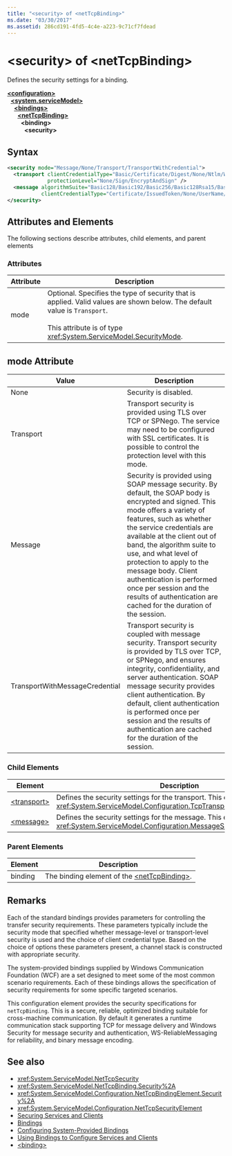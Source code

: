 ```yaml
---
title: "<security> of <netTcpBinding>"
ms.date: "03/30/2017"
ms.assetid: 286cd191-4fd5-4c4e-a223-9c71cf7fdead
---
```

# \<security> of \<netTcpBinding>
Defines the security settings for a binding.  
  
[**\<configuration>**](../configuration-element.md)\
&nbsp;&nbsp;[**\<system.serviceModel>**](system-servicemodel.md)\
&nbsp;&nbsp;&nbsp;&nbsp;[**\<bindings>**](bindings.md)\
&nbsp;&nbsp;&nbsp;&nbsp;&nbsp;&nbsp;[**\<netTcpBinding>**](nettcpbinding.md)\
&nbsp;&nbsp;&nbsp;&nbsp;&nbsp;&nbsp;&nbsp;&nbsp;**\<binding>**\
&nbsp;&nbsp;&nbsp;&nbsp;&nbsp;&nbsp;&nbsp;&nbsp;&nbsp;&nbsp;**\<security>**  
  
## Syntax  
  
```xml  
<security mode="Message/None/Transport/TransportWithCredential">
  <transport clientCredentialType="Basic/Certificate/Digest/None/Ntlm/Windows"
             protectionLevel="None/Sign/EncryptAndSign" />
  <message algorithmSuite="Basic128/Basic192/Basic256/Basic128Rsa15/Basic256Rsa15/TripleDes/TripleDesRsa15/Basic128Sha256/Basic192Sha256/TripleDesSha256/Basic128Sha256Rsa15/Basic192Sha256Rsa15/Basic256Sha256Rsa15/TripleDesSha256Rsa15"
           clientCredentialType="Certificate/IssuedToken/None/UserName/Windows" />
</security>
```  
  
## Attributes and Elements  
 The following sections describe attributes, child elements, and parent elements  
  
### Attributes  
  
|Attribute|Description|  
|---------------|-----------------|  
|mode|Optional. Specifies the type of security that is applied. Valid values are shown below. The default value is `Transport`.<br /><br /> This attribute is of type <xref:System.ServiceModel.SecurityMode>.|  
  
## mode Attribute  
  
|Value|Description|  
|-----------|-----------------|  
|None|Security is disabled.|  
|Transport|Transport security is provided using TLS over TCP or SPNego. The service may need to be configured with SSL certificates. It is possible to control the protection level with this mode.|  
|Message|Security is provided using SOAP message security. By default, the SOAP body is encrypted and signed. This mode offers a variety of features, such as whether the service credentials are available at the client out of band, the algorithm suite to use, and what level of protection to apply to the message body. Client authentication is performed once per session and the results of authentication are cached for the duration of the session.|  
|TransportWithMessageCredential|Transport security is coupled with message security. Transport security is provided by TLS over TCP, or SPNego, and ensures integrity, confidentiality, and server authentication. SOAP message security provides client authentication. By default, client authentication is performed once per session and the results of authentication are cached for the duration of the session.|  
  
### Child Elements  
  
|Element|Description|  
|-------------|-----------------|  
|[\<transport>](transport-of-nettcpbinding.md)|Defines the security settings for the transport. This element is of type <xref:System.ServiceModel.Configuration.TcpTransportSecurityElement>.|  
|[\<message>](message-element-of-nettcpbinding.md)|Defines the security settings for the message. This element is of type <xref:System.ServiceModel.Configuration.MessageSecurityOverTcpElement>.|  
  
### Parent Elements  
  
|Element|Description|  
|-------------|-----------------|  
|binding|The binding element of the [\<netTcpBinding>](nettcpbinding.md).|  
  
## Remarks  
 Each of the standard bindings provides parameters for controlling the transfer security requirements. These parameters typically include the security mode that specified whether message-level or transport-level security is used and the choice of client credential type. Based on the choice of options these parameters present, a channel stack is constructed with appropriate security.  
  
 The system-provided bindings supplied by Windows Communication Foundation (WCF) are a set designed to meet some of the most common scenario requirements. Each of these bindings allows the specification of security requirements for some specific targeted scenarios.  
  
 This configuration element provides the security specifications for `netTcpBinding`. This is a secure, reliable, optimized binding suitable for cross-machine communication. By default it generates a runtime communication stack supporting TCP for message delivery and Windows Security for message security and authentication, WS-ReliableMessaging for reliability, and binary message encoding.  
  
## See also

- <xref:System.ServiceModel.NetTcpSecurity>
- <xref:System.ServiceModel.NetTcpBinding.Security%2A>
- <xref:System.ServiceModel.Configuration.NetTcpBindingElement.Security%2A>
- <xref:System.ServiceModel.Configuration.NetTcpSecurityElement>
- [Securing Services and Clients](../../../wcf/feature-details/securing-services-and-clients.md)
- [Bindings](../../../wcf/bindings.md)
- [Configuring System-Provided Bindings](../../../wcf/feature-details/configuring-system-provided-bindings.md)
- [Using Bindings to Configure Services and Clients](../../../wcf/using-bindings-to-configure-services-and-clients.md)
- [\<binding>](../../../misc/binding.md)
